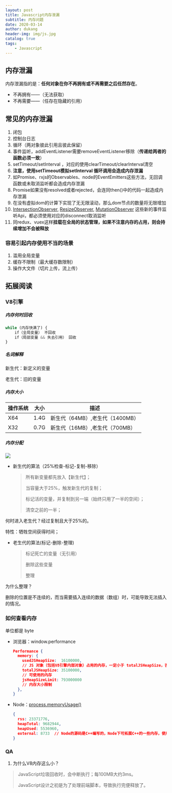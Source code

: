 ```yaml
---
layout: post
title: Javascript内存泄漏
subtitle: 内存问题
date: 2020-03-14
author: dukang
header-img: img/js.jpg
catalog: true
tags: 
    - Javascript
---
```


## 内存泄漏

​	内存泄漏指的是：**任何对象在你不再拥有或不再需要之后任然存在**。

- 不再拥有——（无法获取）
- 不再需要——（任存在隐藏的引用）

## 常见的内存泄漏

1. 闭包
2. 控制台日志
3. 循环（两对象彼此引用且彼此保留）
4. 事件监听，addEventListener需要removeEventListener移除（**传递给两者的函数必须一致**）
5. setTimeout/setInterval ，对应的使用clearTimeout/clearInterval清空
6. **注意，使用setTimeout模拟setInterval 循环调用会造成内存泄漏**
7. 如Promise、rxjs的Observables、node的EventEmitters这些方法，无回调函数或未取消监听都会造成内存泄漏
8. Promise如果没有resolved或者rejected，会连同then()中的代码一起造成内存泄漏
9. 在没有虚拟dom的计算下实现了无无限滚动，那么dom节点的数量将无限增加
10. [IntersectionObserver](https://developer.mozilla.org/zh-CN/docs/Web/API/IntersectionObserver), [ResizeObserver](https://developer.mozilla.org/zh-CN/docs/Web/API/ResizeObserver), [MutationObserver](https://developer.mozilla.org/zh-CN/docs/Web/API/MutationObserver) 这些新的事件监听Api，都必须使用对应的disconnect取消监听
11. 同redux、vuex这样**挂载在全局的状态管理，如果不注意内存的占用，则会持续增加不会被释放**

### 容易引起内存使用不当的场景

1. 滥用全局变量
2. 缓存不限制（最大缓存数限制）
3. 操作大文件（切片上传，流上传）

## 拓展阅读

### V8引擎

##### 内存何时回收

```javascript
while (内存快满了) {
	if（全局变量） 不回收
	if（局部变量 && 失去引用） 回收
}
```

##### 名词解释

新生代：新定义的变量

老生代：旧的变量

##### 内存大小

| 操作系统 | 大小   | 描述                    |
| ---- | ---- | --------------------- |
| X64  | 1.4G | 新生代（64MB）,老生代（1400MB） |
| X32  | 0.7G | 新生代（16MB）,老生代（700MB）  |

##### 内存分配

![](../img/v8.jpg)

- 新生代的算法（25%检查-标记-复制-移除）

  > 所有新变量都先放入【新生代】；
  >
  > 当容量大于25%，触发新生代的复制；
  >
  > 标记活的变量，并复制到另一端（始终只用了一半的空间）；
  >
  > 清空之前的一半；

何时进入老生代？经过复制且大于25%的。

特性：牺牲空间获得时间；

- 老生代的算法(标记-删除-整理)

  > 标记死亡的变量（无引用）
  >
  > 删除这些变量
  >
  > 整理

为什么整理？

删除的位置是不连续的，而当需要插入连续的数据（数组）时，可能导致无法插入的情况。

### 如何查看内存

单位都是 byte

- 浏览器：window.performance

  ```json
  Performance {
    memory: {
      usedJSHeapSize:  16100000, 
      // JS 对象（包括V8引擎内部对象）占用的内存，一定小于 totalJSHeapSize，否则可能出现内存泄漏
      totalJSHeapSize: 35100000, 
      // 可使用的内存
      jsHeapSizeLimit: 793000000 
      // 内存大小限制
    },
  }
  ```

- Node：[process.memoryUsage()](http://nodejs.cn/api/process.html#process_process_memoryusage)

  ```json
  { 
    rss: 23371776,
    heapTotal: 9682944,
    heapUsed: 5536960,
    external: 8733  // Node的源码是C++编写的，Node下可拓展C++的一些内存，使用webpack打包时可用
  }
  ```

##### 

### QA

1. 为什么V8内存这么小？

> JavaScript垃圾回收时，会中断执行；每100MB大约3ms。
>
> JavaScript设计之初是为了处理前端脚本，导致执行完便释放了。

